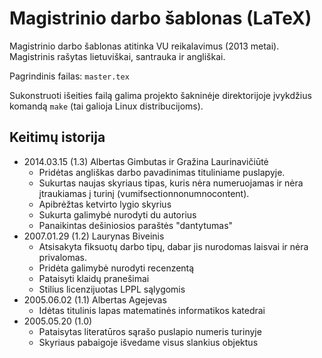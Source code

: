 Magistrinio darbo šablonas (LaTeX)
==================================

Magistrinio darbo šablonas atitinka VU reikalavimus (2013 metai). Magistrinis
rašytas lietuviškai, santrauka ir angliškai.

Pagrindinis failas: ``master.tex``

Sukonstruoti išeities failą galima projekto šakninėje direktorijoje įvykdžius
komandą ``make`` (tai galioja Linux distribucijoms).

Keitimų istorija
----------------
- 2014.03.15 (1.3) Albertas Gimbutas ir Gražina Laurinavičiūtė
   * Pridėtas angliškas darbo pavadinimas tituliniame puslapyje.
   * Sukurtas naujas skyriaus tipas, kuris nėra numeruojamas ir nėra
     įtraukiamas į turinį (vumifsectionnonumnocontent).
   * Apibrėžtas ketvirto lygio skyrius
   * Sukurta galimybė nurodyti du autorius
   * Panaikintas dešiniosios paraštės "dantytumas"
- 2007.01.29 (1.2) Laurynas Biveinis
   * Atsisakyta fiksuotų darbo tipų, dabar jis nurodomas laisvai
     ir nėra privalomas.
   * Pridėta galimybė nurodyti recenzentą
   * Pataisyti klaidų pranešimai
   * Stilius licenzijuotas LPPL sąlygomis
- 2005.06.02 (1.1) Albertas Agejevas
   * Idėtas titulinis lapas matematinės informatikos katedrai
- 2005.05.20 (1.0)
   * Pataisytas literatūros sąrašo puslapio numeris turinyje
   * Skyriaus pabaigoje išvedame visus slankius objektus
